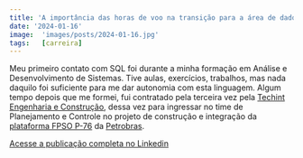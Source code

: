 ```yaml
---
title: 'A importância das horas de voo na transição para a área de dados'
date: '2024-01-16'
image:  'images/posts/2024-01-16.jpg'
tags:   [carreira]
---
```


Meu primeiro contato com SQL foi durante a minha formação em Análise e Desenvolvimento de Sistemas. Tive aulas, exercícios, trabalhos, mas nada daquilo foi suficiente para me dar autonomia com esta linguagem. Algum tempo depois que me formei, fui contratado pela terceira vez pela [Techint Engenharia e Construção](https://www.linkedin.com/company/techintec/?lipi=urn%3Ali%3Apage%3Ad_flagship3_pulse_read%3By%2BT0TpGJR72R5YkJiXITAQ%3D%3D), dessa vez para ingressar no time de Planejamento e Controle no projeto de construção e integração da [plataforma FPSO P-76](https://www.techint.com/pt/nossos-projetos/fpso-p-76) da [Petrobras](https://www.linkedin.com/company/petrobras/?lipi=urn%3Ali%3Apage%3Ad_flagship3_pulse_read%3By%2BT0TpGJR72R5YkJiXITAQ%3D%3D).

<a href="https://www.linkedin.com/pulse/import%25C3%25A2ncia-das-horas-de-voo-na-transi%25C3%25A7%25C3%25A3o-para-%25C3%25A1rea-dados-j%25C3%25BAnior-ml9qf/?trackingId=0eIHVAjqTi%2BV7EFbuHZ3EQ%3D%3D" class="nav__link cta-button button button--small" target="_blank">Acesse a publicação completa no Linkedin</a>

